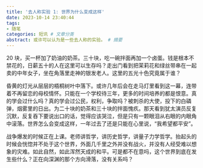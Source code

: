 ```yaml
---
title: '去人称实验 1: 世界为什么变成这样'
date: 2023-10-14 23:40:44
tags:
- 随笔
categories: 短讯 # 文章分类
abstract: 或许可以认为是一些去人称的实验。 # 摘要
---
```


20 块，买一杯加了奶油的奶茶。三十块，吃一碗拌面再加一个卤蛋。钱是根本不禁花的，日薪五十的人在这里可以生存吗？走出门看到把茉莉花和绿丝带串在一起卖的中年女子，坐在角落里走神的银发老人。这里的五光十色究竟属于谁？

昏黄的灯光从层层的梧桐树叶中落下。或许几年后会在走马灯里看到这一幕，连带着不再留恋的母校情怀。只能在一个学校待三年，更多的时间培养的都是恨意。真的学会过什么吗？真的学会过公民，权利，争取吗？被刺杀的大使，投下的白磷弹，烟雾里的日出。为二十块的奶茶和三十块的拌面愧疚。那天看到犹太演员反复沉默，反复吞下要说出口的话，觉得应该哭泣，但是只有一颗眼泪从右眼的内眼角中滚落。世界怎么会变成这样，一年过去了还是只能在心里说，“我希望都平安”。

战争爆发的时候正在上课。老师讲哲学，讲历史哲学，讲量子力学哲学。抬起头的时候会恍惚并不处于这个世界，外面几千里之外并没有战火，并没有人经受难以想象的灾难。如此自然，如此浑然天成的和平。可是都不在意吗，这个世界到底在发生些什么？正在向深渊的那个方向滑落，没有关系吗？
